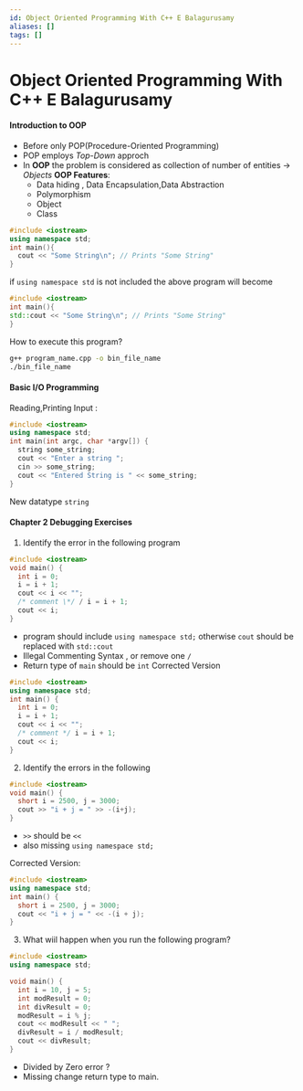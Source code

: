```yaml
---
id: Object Oriented Programming With C++ E Balagurusamy
aliases: []
tags: []
---
```


# Object Oriented Programming With C++ E Balagurusamy

#### Introduction to OOP

- Before only POP(Procedure-Oriented Programming)
- POP employs _Top-Down_ approch
- In **OOP** the problem is considered as collection of number of entities -> _Objects_
  **OOP Features**:
  - Data hiding , Data Encapsulation,Data Abstraction
  - Polymorphism
  - Object
  - Class

```cpp
#include <iostream>
using namespace std;
int main(){
  cout << "Some String\n"; // Prints "Some String"
}
```

if `using namespace std` is not included the above program will become

```cpp
#include <iostream>
int main(){
std::cout << "Some String\n"; // Prints "Some String"
}
```

How to execute this program?

```bash
g++ program_name.cpp -o bin_file_name
./bin_file_name
```

#### Basic I/O Programming

Reading,Printing Input :

```cpp
#include <iostream>
using namespace std;
int main(int argc, char *argv[]) {
  string some_string;
  cout << "Enter a string ";
  cin >> some_string;
  cout << "Entered String is " << some_string;
}
```

New datatype `string`

#### Chapter 2 Debugging Exercises

1. Identify the error in the following program

```cpp
#include <iostream>
void main() {
  int i = 0;
  i = i + 1;
  cout << i << "";
  /* comment \*/ / i = i + 1;
  cout << i;
}
```

- program should include `using namespace std;` otherwise `cout` should be replaced with `std::cout`
- Illegal Commenting Syntax , or remove one `/`
- Return type of `main` should be `int`
  Corrected Version

```cpp
#include <iostream>
using namespace std;
int main() {
  int i = 0;
  i = i + 1;
  cout << i << "";
  /* comment */ i = i + 1;
  cout << i;
}
```

2. Identify the errors in the following

```cpp
#include <iostream>
void main() {
  short i = 2500, j = 3000;
  cout >> "i + j = " >> -(i+j);
}
```

- `>>` should be `<<`
- also missing `using namespace std;`

Corrected Version:

```cpp
#include <iostream>
using namespace std;
int main() {
  short i = 2500, j = 3000;
  cout << "i + j = " << -(i + j);
}
```

3. What wiil happen when you run the following program?

```cpp
#include <iostream>
using namespace std;

void main() {
  int i = 10, j = 5;
  int modResult = 0;
  int divResult = 0;
  modResult = i % j;
  cout << modResult << " ";
  divResult = i / modResult;
  cout << divResult;
}
```

- Divided by Zero error ?
- Missing change return type to main.

